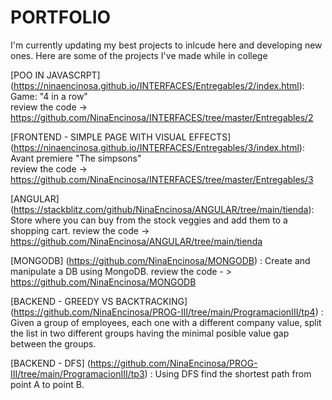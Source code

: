 # PORTFOLIO
I'm currently updating my best projects to inlcude here and developing new ones.
Here are some of the projects I've made while in college

[POO IN JAVASCRPT] (https://ninaencinosa.github.io/INTERFACES/Entregables/2/index.html): Game: "4 in a row" <br/>
review the code -> https://github.com/NinaEncinosa/INTERFACES/tree/master/Entregables/2

[FRONTEND - SIMPLE PAGE WITH VISUAL EFFECTS] (https://ninaencinosa.github.io/INTERFACES/Entregables/3/index.html): Avant premiere "The simpsons" <br/>
review the code -> https://github.com/NinaEncinosa/INTERFACES/tree/master/Entregables/3

[ANGULAR] (https://stackblitz.com/github/NinaEncinosa/ANGULAR/tree/main/tienda): Store where you can buy from the stock veggies and add them to a shopping cart.
review the code -> https://github.com/NinaEncinosa/ANGULAR/tree/main/tienda

[MONGODB] (https://github.com/NinaEncinosa/MONGODB) : Create and manipulate a DB using MongoDB.
review the code - > https://github.com/NinaEncinosa/MONGODB

[BACKEND - GREEDY VS BACKTRACKING] (https://github.com/NinaEncinosa/PROG-III/tree/main/ProgramacionIII/tp4) : Given a group of employees, each one with a different company value, split the list in two different groups having the minimal posible value gap between the groups.

[BACKEND - DFS] (https://github.com/NinaEncinosa/PROG-III/tree/main/ProgramacionIII/tp3) : Using DFS find the shortest path from point A to point B. 



